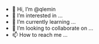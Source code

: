 - 👋 Hi, I’m @qlemin
- 👀 I’m interested in ...
- 🌱 I’m currently learning ...
- 💞️ I’m looking to collaborate on ...
- 📫 How to reach me ...

<!---
qlemin/qlemin is a ✨ special ✨ repository because its `README.md` (this file) appears on your GitHub profile.
You can click the Preview link to take a look at your changes.
--->
